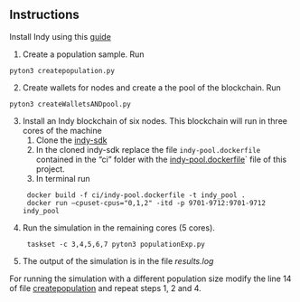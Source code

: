 ## Instructions
Install Indy using this [guide](https://github.com/hyperledger/indy-sdk#installing-the-sdk)

1. Create a population sample. Run
```
pyton3 createpopulation.py
```
2. Create wallets for nodes and create a the pool of the blockchain. Run
```
pyton3 createWalletsANDpool.py
```
3. Install an Indy blockchain of six nodes. This blockchain will run in three cores of the machine
   1. Clone the [indy-sdk](https://github.com/hyperledger/indy-sdk)
   2. In the cloned indy-sdk replace the file `indy-pool.dockerfile` contained in the “ci” folder with the [indy-pool.dockerfile](indy-pool.dockerfile)` file of this project.
   3. In terminal run
    ```
     docker build -f ci/indy-pool.dockerfile -t indy_pool .
     docker run –cpuset-cpus="0,1,2" -itd -p 9701-9712:9701-9712 indy_pool
    ```
4. Run the simulation in the remaining cores (5 cores).
    ```
     taskset -c 3,4,5,6,7 pyton3 populationExp.py
    ```
5. The output of the simulation is in the file *results.log*

For running the simulation with a different population size modify the line 14 of file [createpopulation](createpopulation.py) and repeat steps 1, 2 and 4. 
